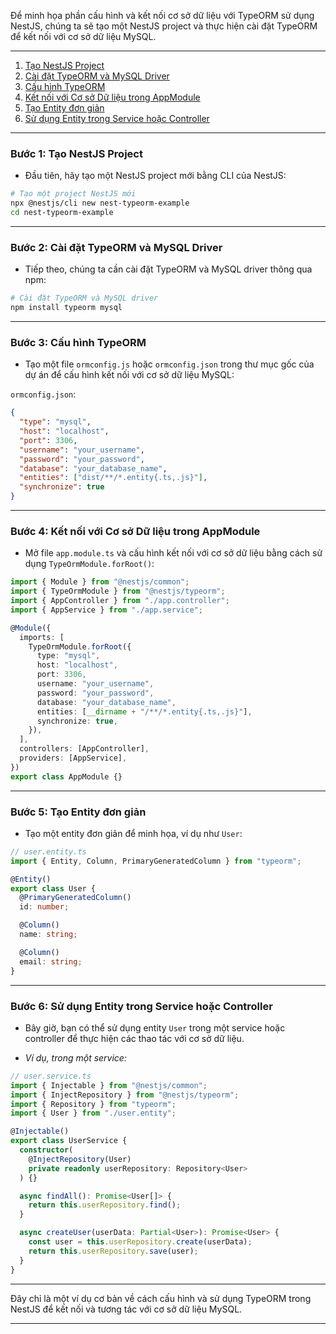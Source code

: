 Để minh họa phần cấu hình và kết nối cơ sở dữ liệu với TypeORM sử dụng NestJS, chúng ta sẽ tạo một NestJS project và thực hiện cài đặt TypeORM để kết nối với cơ sở dữ liệu MySQL.

---

1. [Tạo NestJS Project](#bước-1-tạo-nestjs-project)
2. [Cài đặt TypeORM và MySQL Driver](#bước-2-cài-đặt-typeorm-và-mysql-driver)
3. [Cấu hình TypeORM](#bước-3-cấu-hình-typeorm)
4. [Kết nối với Cơ sở Dữ liệu trong AppModule](#bước-4-kết-nối-với-cơ-sở-dữ-liệu-trong-appmodule)
5. [Tạo Entity đơn giản](#bước-5-tạo-entity-đơn-giản)
6. [Sử dụng Entity trong Service hoặc Controller](#bước-6-sử-dụng-entity-trong-service-hoặc-controller)

---

### Bước 1: Tạo NestJS Project

- Đầu tiên, hãy tạo một NestJS project mới bằng CLI của NestJS:

```bash
# Tạo một project NestJS mới
npx @nestjs/cli new nest-typeorm-example
cd nest-typeorm-example
```

---

### Bước 2: Cài đặt TypeORM và MySQL Driver

- Tiếp theo, chúng ta cần cài đặt TypeORM và MySQL driver thông qua npm:

```bash
# Cài đặt TypeORM và MySQL driver
npm install typeorm mysql
```

---

### Bước 3: Cấu hình TypeORM

- Tạo một file `ormconfig.js` hoặc `ormconfig.json` trong thư mục gốc của dự án để cấu hình kết nối với cơ sở dữ liệu MySQL:

`ormconfig.json`:

```json
{
  "type": "mysql",
  "host": "localhost",
  "port": 3306,
  "username": "your_username",
  "password": "your_password",
  "database": "your_database_name",
  "entities": ["dist/**/*.entity{.ts,.js}"],
  "synchronize": true
}
```

---

### Bước 4: Kết nối với Cơ sở Dữ liệu trong AppModule

- Mở file `app.module.ts` và cấu hình kết nối với cơ sở dữ liệu bằng cách sử dụng `TypeOrmModule.forRoot()`:

```typescript
import { Module } from "@nestjs/common";
import { TypeOrmModule } from "@nestjs/typeorm";
import { AppController } from "./app.controller";
import { AppService } from "./app.service";

@Module({
  imports: [
    TypeOrmModule.forRoot({
      type: "mysql",
      host: "localhost",
      port: 3306,
      username: "your_username",
      password: "your_password",
      database: "your_database_name",
      entities: [__dirname + "/**/*.entity{.ts,.js}"],
      synchronize: true,
    }),
  ],
  controllers: [AppController],
  providers: [AppService],
})
export class AppModule {}
```

---

### Bước 5: Tạo Entity đơn giản

- Tạo một entity đơn giản để minh họa, ví dụ như `User`:

```typescript
// user.entity.ts
import { Entity, Column, PrimaryGeneratedColumn } from "typeorm";

@Entity()
export class User {
  @PrimaryGeneratedColumn()
  id: number;

  @Column()
  name: string;

  @Column()
  email: string;
}
```

---

### Bước 6: Sử dụng Entity trong Service hoặc Controller

- Bây giờ, bạn có thể sử dụng entity `User` trong một service hoặc controller để thực hiện các thao tác với cơ sở dữ liệu.

- _Ví dụ, trong một service:_

```typescript
// user.service.ts
import { Injectable } from "@nestjs/common";
import { InjectRepository } from "@nestjs/typeorm";
import { Repository } from "typeorm";
import { User } from "./user.entity";

@Injectable()
export class UserService {
  constructor(
    @InjectRepository(User)
    private readonly userRepository: Repository<User>
  ) {}

  async findAll(): Promise<User[]> {
    return this.userRepository.find();
  }

  async createUser(userData: Partial<User>): Promise<User> {
    const user = this.userRepository.create(userData);
    return this.userRepository.save(user);
  }
}
```

---

Đây chỉ là một ví dụ cơ bản về cách cấu hình và sử dụng TypeORM trong NestJS để kết nối và tương tác với cơ sở dữ liệu MySQL.

---
